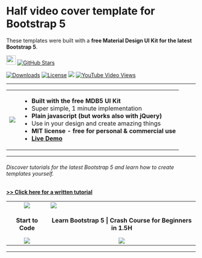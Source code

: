 # Half video cover template for Bootstrap 5


These templates were built with a **free Material Design UI Kit for the latest Bootstrap 5**.

<img height="25" src="https://mdbootstrap.com/img/Marketing/general/logo/medium/mdb-r.png">  [![GitHub Stars](https://img.shields.io/github/stars/mdbootstrap/mdb-ui-kit?label=Star%20now&style=social)](https://github.com/mdbootstrap/mdb-ui-kit/)

<a href="https://npmcharts.com/compare/mdbootstrap?minimal=true"> <img src="https://img.shields.io/npm/dm/mdbootstrap.svg?label=MDB%20Downloads" alt="Downloads"></a>
<a href="https://github.com/mdbootstrap/bootstrap-material-design/blob/master/License.pdf"><img src="https://img.shields.io/badge/license-MIT-green.svg" alt="License"></a>
<a href="https://twitter.com/intent/tweet/?text=Thanks+@mdbootstrap+for+creating+amazing+and+free+Material+Design+for+Bootstrap+4+UI+KIT%20https://mdbootstrap.com/docs/jquery/&hashtags=javascript,code,webdesign,bootstrap"><img src="https://img.shields.io/twitter/url/http/shields.io.svg?style=social&label=Let%20us%20know%20you%20were%20here%21&"></a>
<a href="https://www.youtube.com/watch?v=c9B4TPnak1A&t=6s"><img alt="YouTube Video Views" src="https://img.shields.io/youtube/views/c9B4TPnak1A?label=Bootstrap%205%20Tutorial%20Views&style=social"></a>
___

<table>
  <tbody>
    <tr>
      <td>
          <a href="https://mdbootstrap.com/freebies/video-half-cover/" alt="Bootstrap 5" rel="dofollow">
          		<img src="https://mdbcdn.b-cdn.net/wp-content/themes/mdbootstrap4/content/en/_mdb5/standard/freebies/video-half-cover/assets/featured.jpg">
          </a>
      </td>
      <td>
        <ul>
        <li><b>Built with the free MDB5 UI Kit</b></li>
         <li>Super simple, 1 minute implementation</li>
         <li><b>Plain javascript (but works also with jQuery)</b></li>
         <li>Use in your design and create amazing things</li>
         <li><b>MIT license - free for personal & commercial use</b></li>
          <li><b><a href="https://mdbootstrap.com/snippets/standard/mdbootstrap/2515539">Live Demo</a></b></li>
        </ul>
      </td>
    </tr>
   </tbody>
</table>


___

###### Discover tutorials for the latest Bootstrap 5 and learn how to create templates yourself.

**[>> Click here for a written tutorial](https://mdbootstrap.com/docs/standard/getting-started/quick-start/)**


<table>
  <tbody>
    <tr>
      <td align="center">
          		<img src="https://mdbootstrap.com/wp-content/uploads/2020/12/learnmore-1.png">
          </a>
      </td>
      <td>
          <a href="https://mdbootstrap.com/docs/standard/bootstrap-5-tutorial/#section-beginner" alt="Bootstrap 5" rel="dofollow">
          		<img src="https://mdbootstrap.com/wp-content/uploads/2020/12/cover-bootstrap-5-1.png">
          </a>
      </td>
    </tr>
     <tr>
        <td align="center">
          <p align="center"><b>Start to Code</b></p>
          <a href="https://mdbootstrap.com/docs/standard/bootstrap-5-tutorial/#section-beginner" alt="Bootstrap 5" rel="dofollow">
          		<img src="https://mdbootstrap.com/wp-content/uploads/2020/12/Screenshot_26.png">
          </a>
         </td>
        <td align="center">
          <p align="center"><b>Learn Bootstrap 5 | Crash Course for Beginners in 1.5H</b></p>
          <a href="https://mdbootstrap.com/docs/standard/bootstrap-5-tutorial/#section-beginner" alt="Bootstrap 5" rel="dofollow">
          		<img src="https://mdbootstrap.com/wp-content/uploads/2020/12/Screenshot_26.png">
          </a>
         </td>
      </tr>
   </tbody>
</table>

___
